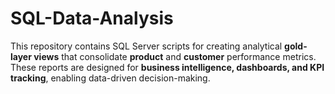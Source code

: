 # SQL-Data-Analysis
This repository contains SQL Server scripts for creating analytical **gold-layer views** that consolidate **product** and **customer** performance metrics. These reports are designed for **business intelligence, dashboards, and KPI tracking**, enabling data-driven decision-making.  
